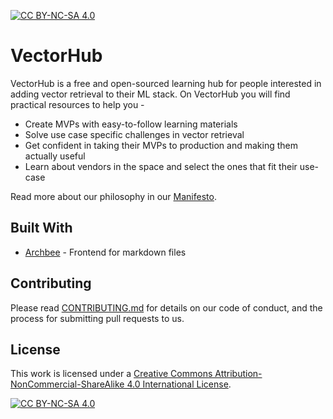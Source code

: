 [![CC BY-NC-SA 4.0][cc-by-nc-sa-shield]][cc-by-nc-sa]

# VectorHub

VectorHub is a free and open-sourced learning hub for people interested in adding vector retrieval to their ML stack. On VectorHub you will find practical resources to help you -

* Create MVPs with easy-to-follow learning materials
* Solve use case specific challenges in vector retrieval
* Get confident in taking their MVPs to production and making them actually useful
* Learn about vendors in the space and select the ones that fit their use-case

Read more about our philosophy in our [Manifesto](manifesto.md).

## Built With

* [Archbee](https://www.archbee.com/) - Frontend for markdown files

## Contributing

Please read [CONTRIBUTING.md](https://hub.superlinked.com/contributing) for details on our code of conduct, and the process for submitting pull requests to us.

## License
This work is licensed under a
[Creative Commons Attribution-NonCommercial-ShareAlike 4.0 International License][cc-by-nc-sa].

[![CC BY-NC-SA 4.0][cc-by-nc-sa-image]][cc-by-nc-sa]

[cc-by-nc-sa]: http://creativecommons.org/licenses/by-nc-sa/4.0/
[cc-by-nc-sa-image]: https://licensebuttons.net/l/by-nc-sa/4.0/88x31.png
[cc-by-nc-sa-shield]: https://img.shields.io/badge/License-CC%20BY--NC--SA%204.0-lightgrey.svg
